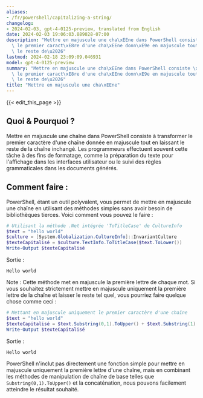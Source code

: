 ```yaml
---
aliases:
- /fr/powershell/capitalizing-a-string/
changelog:
- 2024-02-03, gpt-4-0125-preview, translated from English
date: 2024-02-03 19:06:03.889028-07:00
description: "Mettre en majuscule une cha\xEEne dans PowerShell consiste \xE0 transformer\
  \ le premier caract\xE8re d'une cha\xEEne donn\xE9e en majuscule tout en laissant\
  \ le reste de\u2026"
lastmod: 2024-02-18 23:09:09.046931
model: gpt-4-0125-preview
summary: "Mettre en majuscule une cha\xEEne dans PowerShell consiste \xE0 transformer\
  \ le premier caract\xE8re d'une cha\xEEne donn\xE9e en majuscule tout en laissant\
  \ le reste de\u2026"
title: "Mettre en majuscule une cha\xEEne"
---
```


{{< edit_this_page >}}

## Quoi & Pourquoi ?
Mettre en majuscule une chaîne dans PowerShell consiste à transformer le premier caractère d'une chaîne donnée en majuscule tout en laissant le reste de la chaîne inchangé. Les programmeurs effectuent souvent cette tâche à des fins de formatage, comme la préparation du texte pour l'affichage dans les interfaces utilisateur ou le suivi des règles grammaticales dans les documents générés.

## Comment faire :
PowerShell, étant un outil polyvalent, vous permet de mettre en majuscule une chaîne en utilisant des méthodes simples sans avoir besoin de bibliothèques tierces. Voici comment vous pouvez le faire :

```powershell
# Utilisant la méthode .Net intégrée 'ToTitleCase' de CultureInfo
$text = "hello world"
$culture = [System.Globalization.CultureInfo]::InvariantCulture
$texteCapitalisé = $culture.TextInfo.ToTitleCase($text.ToLower())
Write-Output $texteCapitalisé
```
Sortie :
```
Hello world
```

Note : Cette méthode met en majuscule la première lettre de chaque mot. Si vous souhaitez strictement mettre en majuscule uniquement la première lettre de la chaîne et laisser le reste tel quel, vous pourriez faire quelque chose comme ceci :

```powershell
# Mettant en majuscule uniquement le premier caractère d'une chaîne
$text = "hello world"
$texteCapitalisé = $text.Substring(0,1).ToUpper() + $text.Substring(1)
Write-Output $texteCapitalisé
```
Sortie :
```
Hello world
```

PowerShell n'inclut pas directement une fonction simple pour mettre en majuscule uniquement la première lettre d'une chaîne, mais en combinant les méthodes de manipulation de chaîne de base telles que `Substring(0,1).ToUpper()` et la concaténation, nous pouvons facilement atteindre le résultat souhaité.
